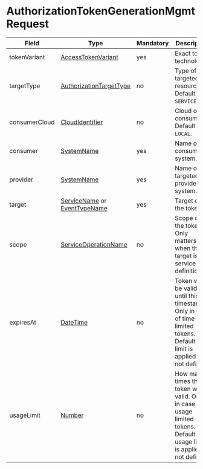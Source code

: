 # AuthorizationTokenGenerationMgmtRequest

Field | Type | Mandatory | Description
--- | --- | --- | ---
tokenVariant | [AccessTokenVariant](../primitives.md#accesstokenvariant) | yes | Exact token technology.
targetType | [AuthorizationTargetType](../primitives.md#authorizationtargettype) | no | Type of the targeted resource. Default is `SERVICE_DEF`.
consumerCloud | [CloudIdentifier](../primitives.md#cloudidentifier) | no | Cloud of the consumer. Default is `LOCAL`.
consumer | [SystemName](../primitives.md#systemname) | yes | Name of the consumer system.
provider | [SystemName](../primitives.md#systemname) | yes | Name of the targeted provider system.
target | [ServiceName](../primitives.md#servicename) or [EventTypeName](../primitives.md#eventtypename) | yes | Target of the token.
scope | [ServiceOperationName](../primitives.md#serviceoperationname) | no | Scope of the token. Only matters when the target is a service definition.
expiresAt | [DateTime](../primitives.md#datetime) | no | Token will be valid until this timestamp. Only in case of time limited tokens. Default time limit is applied if not defined.
usageLimit | [Number](../primitives.md#number) | no | How many times the token will be valid. Only in case of usage limited tokens. Default usage limit is applied if not defined.
